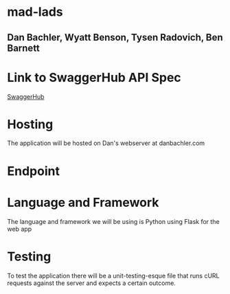 # mad-lads
## Dan Bachler, Wyatt Benson, Tysen Radovich, Ben Barnett

# Link to SwaggerHub API Spec

[SwaggerHub](https://app.swaggerhub.com/apis/DanielBachler/mad-lads/1.0.0)

# Hosting

The application will be hosted on Dan's webserver at danbachler.com

# Endpoint

# Language and Framework

The language and framework we will be using is Python using Flask for the web app

# Testing

To test the application there will be a unit-testing-esque file that runs cURL requests against the server and expects a certain outcome.